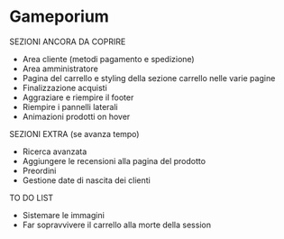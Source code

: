 # Gameporium

SEZIONI ANCORA DA COPRIRE
- Area cliente (metodi pagamento e spedizione)
- Area amministratore
- Pagina del carrello e styling della sezione carrello nelle varie pagine
- Finalizzazione acquisti
- Aggraziare e riempire il footer
- Riempire i pannelli laterali
- Animazioni prodotti on hover

SEZIONI EXTRA (se avanza tempo)
- Ricerca avanzata
- Aggiungere le recensioni alla pagina del prodotto
- Preordini
- Gestione date di nascita dei clienti

TO DO LIST
- Sistemare le immagini
- Far sopravvivere il carrello alla morte della session
